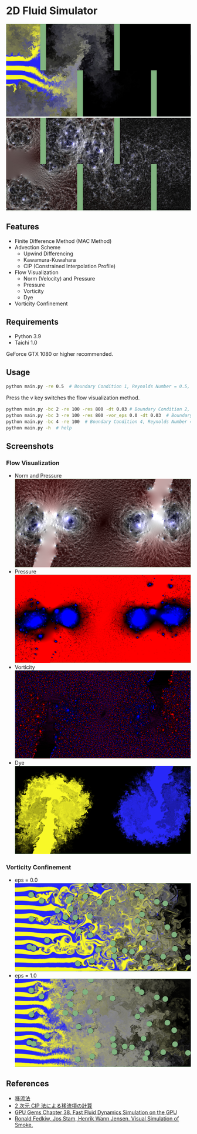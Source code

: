 # 2D Fluid Simulator

![baundary_condition_2_dye](images/bc2_res1600_re100_cip_vc1_dye.jpg)
![baundary_condition_2_norm](images/bc2_res1600_re100_cip_vc1_norm.jpg)

## Features

- Finite Difference Method (MAC Method)
- Advection Scheme
  - Upwind Differencing
  - Kawamura-Kuwahara
  - CIP (Constrained Interpolation Profile)
- Flow Visualization
  - Norm (Velocity) and Pressure
  - Pressure
  - Vorticity
  - Dye
- Vorticity Confinement

## Requirements

- Python 3.9
- Taichi 1.0

GeForce GTX 1080 or higher recommended.

## Usage

```bash
python main.py -re 0.5  # Boundary Condition 1, Reynolds Number = 0.5, dt = 0.01
```

Press the v key switches the flow visualization method.

```bash
python main.py -bc 2 -re 100 -res 800 -dt 0.03 # Boundary Condition 2, Reynolds Number = 100.0, dt = 0.03
python main.py -bc 3 -re 100 -res 800 -vor_eps 0.0 -dt 0.03  # Boundary Condition 3, Reynolds Number = 100.0, dt = 0.03, no vorticity confinement
python main.py -bc 4 -re 100  # Boundary Condition 4, Reynolds Number = 100.0, dt = 0.01
python main.py -h  # help
```

## Screenshots

### Flow Visualization

- Norm and Pressure
  ![norm_and_pressure](./images/bc4_res800_re100_cip_vc1_norm.png)
- Pressure
  ![pressure](./images/bc4_res800_re100_cip_vc1_pressure.png)
- Vorticity
  ![vorticity](./images/bc4_res800_re100_cip_vc1_vorticity.png)
- Dye
  ![dye](./images/bc4_res800_re100_cip_vc1_dye.png)

### Vorticity Confinement

- eps = 0.0
  ![no_vorticity_confinement](./images/bc3_res800_re100_cip_vc0_dye.png)
- eps = 1.0
  ![vorticity_confinement](./images/bc3_res800_re100_cip_vc1_dye.png)

## References

- [移流法](http://www.slis.tsukuba.ac.jp/~fujisawa.makoto.fu/cgi-bin/wiki/index.php?%B0%DC%CE%AE%CB%A1)
- [2 次元 CIP 法による移流項の計算](https://i-ric.org/yasu/nbook2/04_Chapt04.html#cip)
- [GPU Gems Chapter 38. Fast Fluid Dynamics Simulation on the GPU
  ](https://developer.nvidia.com/gpugems/gpugems/part-vi-beyond-triangles/chapter-38-fast-fluid-dynamics-simulation-gpu)
- [Ronald Fedkiw, Jos Stam, Henrik Wann Jensen. Visual Simulation of Smoke.](https://web.stanford.edu/class/cs237d/smoke.pdf)
